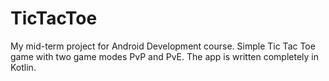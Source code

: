 # TicTacToe

My mid-term project for Android Development course.
Simple Tic Tac Toe game with two game modes PvP and PvE.
The app is written completely in Kotlin.
